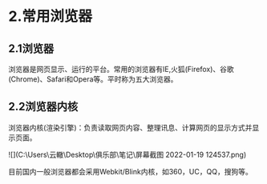 # 2.常用浏览器
## 2.1浏览器
浏览器是网页显示、运行的平台。常用的浏览器有IE,火狐(Firefox)、谷歌(Chrome)、Safari和Opera等。平时称为五大浏览器。
## 2.2浏览器内核
浏览器内核(渲染引擎)：负责读取网页内容、整理讯息、计算网页的显示方式并显示页面。

![](C:\Users\云轍\Desktop\俱乐部\笔记\屏幕截图 2022-01-19 124537.png)

目前国内一般浏览器都会采用Webkit/Blink内核，如360，UC，QQ，搜狗等。